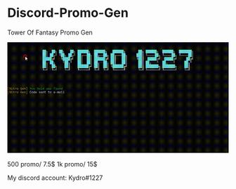 # Discord-Promo-Gen

Tower Of Fantasy Promo Gen

<link rel="stylesheet" href="google.com"/>
<img src='https://raw.githubusercontent.com/Kydro1227/Discord-Promo-Gen/main/Promo%20Gen.gif'>

500 promo/ 7.5$
1k promo/ 15$

My discord account: Kydro#1227
